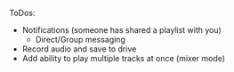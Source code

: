 ToDos:

- Notifications (someone has shared a playlist with you)
    - Direct/Group messaging
- Record audio and save to drive
- Add ability to play multiple tracks at once (mixer mode)
